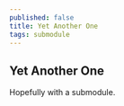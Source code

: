 ```yaml
---
published: false
title: Yet Another One
tags: submodule
---
```

## Yet Another One

Hopefully with a submodule.
